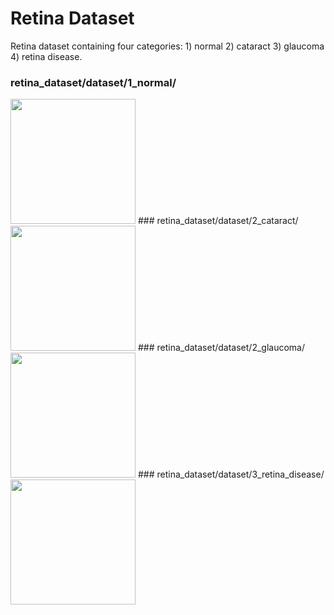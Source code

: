 # Retina Dataset
Retina dataset containing four categories: 1) normal 2) cataract 3) glaucoma 4) retina disease. 
### retina_dataset/dataset/1_normal/
<img src = https://github.com/sjchoi86/retina_dataset/blob/master/dataset/1_normal/NL_001.png width="200" height="200" />
### retina_dataset/dataset/2_cataract/
<img src = https://github.com/sjchoi86/retina_dataset/blob/master/dataset/2_cataract/cataract_001.png width="200" height="200" />
### retina_dataset/dataset/2_glaucoma/
<img src = https://github.com/sjchoi86/retina_dataset/blob/master/dataset/2_glaucoma/Glaucoma_001.png width="200" height="200" />
### retina_dataset/dataset/3_retina_disease/
<img src = https://github.com/sjchoi86/retina_dataset/blob/master/dataset/3_retina_disease/Retina_001.png width="200" height="200" />
